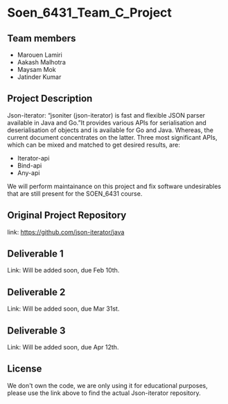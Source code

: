 # Soen_6431_Team_C_Project

## Team members
- Marouen Lamiri
- Aakash Malhotra
- Maysam Mok
- Jatinder Kumar

## Project Description
Json-iterator: “jsoniter (json-iterator) is fast and flexible JSON parser available in Java and Go.”It provides various APIs for serialisation and deserialisation of objects and is available for Go and Java. Whereas, the current document concentrates on the latter. Three most significant APIs, which can be mixed and matched to get desired results, are:
- Iterator-api
- Bind-api
- Any-api

We will perform maintainance on this project and fix software undesirables that are still present for the SOEN_6431 course.

## Original Project Repository
link: https://github.com/json-iterator/java

## Deliverable 1
Link: Will be added soon, due Feb 10th.

## Deliverable 2
Link: Will be added soon, due Mar 31st.

## Deliverable 3
Link: Will be added soon, due Apr 12th.

## License
We don't own the code, we are only using it for educational purposes, please use the link above to find the actual Json-iterator repository.
